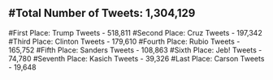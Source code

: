 #Total Number of Tweets: 1,304,129 
---
#First Place: Trump Tweets - 518,811
#Second Place: Cruz Tweets - 197,342
#Third Place: Clinton Tweets - 179,610
#Fourth Place: Rubio Tweets - 165,752
#Fifth Place: Sanders Tweets - 108,863
#Sixth Place: Jeb! Tweets - 74,780
#Seventh Place: Kasich Tweets - 39,326
#Last Place: Carson Tweets - 19,648
